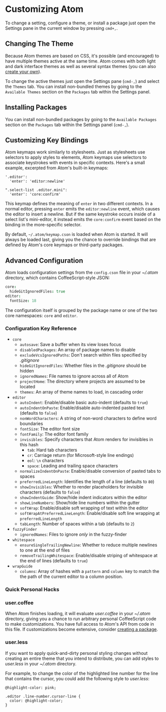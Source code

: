 # Customizing Atom

To change a setting, configure a theme, or install a package just open the
Settings pane in the current window by pressing `cmd+,`.

## Changing The Theme

Because Atom themes are based on CSS, it's possible (and encouraged) to have
multiple themes active at the same time. Atom comes with both light and dark
interface themes as well as several syntax themes (you can also [create your
own][create-theme]).

To change the active themes just open the Settings pane (`cmd-,`) and select the
`Themes` tab. You can install non-bundled themes by going to the `Available
Themes` section on the `Packages` tab within the Settings panel.

## Installing Packages

You can install non-bundled packages by going to the `Available Packages`
section on the `Packages` tab within the Settings panel (`cmd-,`).

## Customizing Key Bindings

Atom keymaps work similarly to stylesheets. Just as stylesheets use selectors
to apply styles to elements, Atom keymaps use selectors to associate keystrokes
with events in specific contexts. Here's a small example, excerpted from Atom's
built-in keymaps:

```coffee-script
'.editor':
  'enter': 'editor:newline'

".select-list .editor.mini":
  'enter': 'core:confirm'
```

This keymap defines the meaning of `enter` in two different contexts. In a
normal editor, pressing `enter` emits the `editor:newline` event, which causes
the editor to insert a newline. But if the same keystroke occurs inside of a
select list's mini-editor, it instead emits the `core:confirm` event based on
the binding in the more-specific selector.

By default, `~/.atom/keymap.cson` is loaded when Atom is started. It will always
be loaded last, giving you the chance to override bindings that are defined by
Atom's core keymaps or third-party packages.

## Advanced Configuration

Atom loads configuration settings from the `config.cson` file in your _~/.atom_
directory, which contains CoffeeScript-style JSON:

```coffeescript
core:
  hideGitIgnoredFiles: true
editor:
  fontSize: 18
```

The configuration itself is grouped by the package name or one of the two core
namespaces: `core` and `editor`.

### Configuration Key Reference

- `core`
  - `autosave`: Save a buffer when its view loses focus
  - `disabledPackages`: An array of package names to disable
  - `excludeVcsIgnoredPaths`: Don't search within files specified by _.gitignore_
  - `hideGitIgnoredFiles`: Whether files in the _.gitignore_ should be hidden
  - `ignoredNames`: File names to ignore across all of Atom
  - `projectHome`: The directory where projects are assumed to be located
  - `themes`: An array of theme names to load, in cascading order
- `editor`
  - `autoIndent`: Enable/disable basic auto-indent (defaults to `true`)
  - `autoIndentOnPaste`: Enable/disable auto-indented pasted text (defaults to `false`)
  - `nonWordCharacters`: A string of non-word characters to define word boundaries
  - `fontSize`: The editor font size
  - `fontFamily`: The editor font family
  - `invisibles`: Specify characters that Atom renders for invisibles in this hash
      - `tab`: Hard tab characters
      - `cr`: Carriage return (for Microsoft-style line endings)
      - `eol`: `\n` characters
      - `space`: Leading and trailing space characters
  - `normalizeIndentOnPaste`: Enable/disable conversion of pasted tabs to spaces
  - `preferredLineLength`: Identifies the length of a line (defaults to `80`)
  - `showInvisibles`: Whether to render placeholders for invisible characters (defaults to `false`)
  - `showIndentGuide`: Show/hide indent indicators within the editor
  - `showLineNumbers`: Show/hide line numbers within the gutter
  - `softWrap`: Enable/disable soft wrapping of text within the editor
  - `softWrapAtPreferredLineLength`: Enable/disable soft line wrapping at `preferredLineLength`
  - `tabLength`: Number of spaces within a tab (defaults to `2`)
- `fuzzyFinder`
  - `ignoredNames`: Files to ignore *only* in the fuzzy-finder
- `whitespace`
  - `ensureSingleTrailingNewline`: Whether to reduce multiple newlines to one at the end of files
  - `removeTrailingWhitespace`: Enable/disable striping of whitespace at the end of lines (defaults to `true`)
- `wrapGuide`
  - `columns`: Array of hashes with a `pattern` and `column` key to match the
             the path of the current editor to a column position.

### Quick Personal Hacks

### user.coffee

When Atom finishes loading, it will evaluate _user.coffee_ in your _~/.atom_
directory, giving you a chance to run arbitrary personal CoffeeScript code to
make customizations. You have full access to Atom's API from code in this file.
If customizations become extensive, consider [creating a
package][create-a-package].

### user.less

If you want to apply quick-and-dirty personal styling changes without creating
an entire theme that you intend to distribute, you can add styles to
_user.less_ in your _~/.atom_ directory.

For example, to change the color of the highlighted line number for the line
that contains the cursor, you could add the following style to _user.less_:

```less
@highlight-color: pink;

.editor .line-number.cursor-line {
  color: @highlight-color;
}
```

[create-a-package]: creating-packages.md
[create-theme]: creating-a-theme.md

